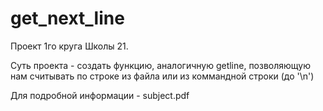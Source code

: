 # get_next_line

Проект 1го круга Школы 21.

Суть проекта - создать функцию, аналогичную getline, позволяющую нам считывать по строке из файла или из коммандной строки (до '\n')

Для подробной информации - subject.pdf
